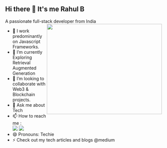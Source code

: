 ## Hi there 👋 It's me Rahul B

A passionate full-stack developer from India
<img align="right" width="370" height="290" src="https://i.pinimg.com/originals/47/f0/34/47f0342cec72b800463bf003eac1257e.gif">
- 🔭 I work predominantly on Javascript Frameworks.                                               
- 🌱 I’m currently Exploring Retrieval Augmented Generation
- 👯 I’m looking to collaborate with Web3 & Blockchain projects.
- 💬 Ask me about Tech
- 📫 How to reach me :
<br /> [<img src="https://img.shields.io/badge/Twitter-1DA1F2?style=for-the-badge&logo=twitter&logoColor=white" />](https://x.com/RahulBoopalraj) [<img src="https://img.shields.io/badge/LinkedIn-0077B5?style=for-the-badge&logo=linkedin&logoColor=white" />](https://www.linkedin.com/in/rahlb/)
- 😄 Pronouns: Techie
- ⚡ Check out my tech articles and blogs @medium
